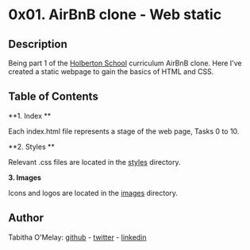 # 0x01. AirBnB clone - Web static

## Description

Being part 1 of the [Holberton School](https://www.holbertonschool.com/) curriculum AirBnB clone.
Here I've created a static webpage to gain the basics of HTML and CSS.

## Table of Contents

**1. Index **

Each index.html file represents a stage of the web page, Tasks 0 to
10.

**2. Styles **

Relevant .css files are located in the [styles](./styles/) directory.

**3. Images**

Icons and logos are located in the [images](./images/) directory.

## Author

Tabitha O'Melay:  [github](https://github.com/tabbykatz) - [twitter](https://twitter.com/tabby__katz) - [linkedin](https://www.linkedin.com/in/tabbykatz/)

